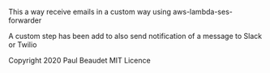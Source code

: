 This a way receive emails in a custom way using aws-lambda-ses-forwarder

A custom step has been add to also send notification of a message to Slack or Twilio

Copyright 2020 Paul Beaudet MIT Licence 